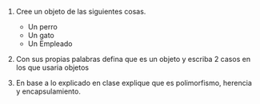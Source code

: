1. Cree un objeto de las siguientes cosas.
    - Un perro
    - Un gato
    - Un Empleado

2. Con sus propias palabras defina que es
un objeto y escriba 2 casos en los que 
usaria objetos

3. En base a lo explicado en clase explique
que es polimorfismo, herencia y encapsulamiento.